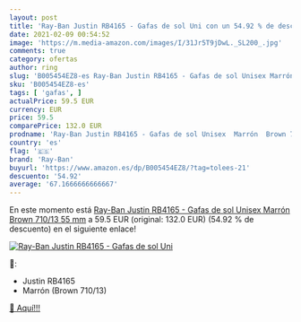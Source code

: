 ```yaml
---
layout: post
title: 'Ray-Ban Justin RB4165 - Gafas de sol Uni con un 54.92 % de descuento'
date: 2021-02-09 00:54:52
image: 'https://m.media-amazon.com/images/I/31Jr5T9jDwL._SL200_.jpg'
comments: true
category: ofertas
author: ring
slug: 'B005454EZ8-es Ray-Ban Justin RB4165 - Gafas de sol Unisex Marrón Brown...'
sku: 'B005454EZ8-es'
tags: [ 'gafas', ]
actualPrice: 59.5 EUR
currency: EUR
price: 59.5
comparePrice: 132.0 EUR
prodname: 'Ray-Ban Justin RB4165 - Gafas de sol Unisex  Marrón  Brown 710/13   55 mm'
country: 'es'
flag: '🇪🇸'
brand: 'Ray-Ban'
buyurl: 'https://www.amazon.es/dp/B005454EZ8/?tag=tolees-21'
descuento: '54.92'
average: '67.1666666666667'
---
```


En este momento está [Ray-Ban Justin RB4165 - Gafas de sol Unisex  Marrón  Brown 710/13   55 mm](https://www.amazon.es/dp/B005454EZ8/?tag=tolees-21) a 59.5 EUR (original: 132.0 EUR) (54.92 %  de descuento) en el siguiente enlace!

[![Ray-Ban Justin RB4165 - Gafas de sol Uni](https://m.media-amazon.com/images/I/31Jr5T9jDwL._SL200_.jpg)](https://www.amazon.es/dp/B005454EZ8/?tag=tolees-21)

🔎:

- Justin RB4165
- Marrón (Brown 710/13)

[🛒 Aquí!!!](https://www.amazon.es/dp/B005454EZ8/?tag=tolees-21)
